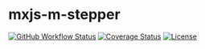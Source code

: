 # mxjs-m-stepper

[![GitHub Workflow Status](https://img.shields.io/github/workflow/status/miaoxing/mxjs-m-stepper/Build?style=flat-square)](https://github.com/miaoxing/mxjs-m-stepper/actions)
[![Coverage Status](https://img.shields.io/coveralls/miaoxing/mxjs-m-stepper.svg?style=flat-square)](https://coveralls.io/r/miaoxing/mxjs-m-stepper)
[![License](http://img.shields.io/badge/license-MIT-brightgreen.svg?style=flat-square)](http://www.opensource.org/licenses/MIT)

